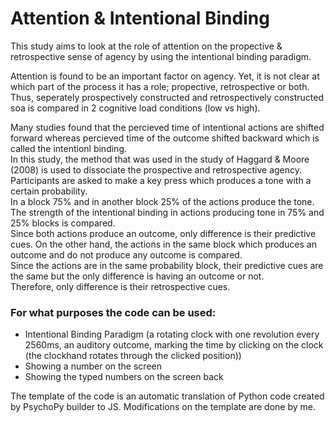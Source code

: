 # Attention & Intentional Binding

This study aims to look at the role of attention on the propective & retrospective sense of agency by using the intentional binding paradigm.

Attention is found to be an important factor on agency. Yet, it is not clear at which part of the process it has a role; propective, retrospective or both. Thus, seperately prospectively constructed and retrospectively constructed soa is compared in 2 cognitive load conditions (low vs high).

Many studies found that the percieved time of intentional actions are shifted forward whereas percieved time of the outcome shifted backward which is called the intentionl binding.\
In this study, the method that was used in the study of Haggard & Moore (2008) is used to dissociate the prospective and retrospective agency.\
Participants are asked to make a key press which produces a tone with a certain probability.\
In a block 75% and in another block 25% of the actions produce the tone. \
The strength of the intentional binding in actions producing tone in 75% and 25% blocks is compared. \
Since both actions produce an outcome, only difference is their predictive cues.
On the other hand, the actions in the same block which produces an outcome and do not produce any outcome is compared.\
Since the actions are in the same probability block, their predictive cues are the same but the only difference is having an outcome or not.\
Therefore, only difference is their retrospective cues.



### For what purposes the code can be used:

- Intentional Binding Paradigm (a rotating clock with one revolution every 2560ms, an auditory outcome, marking the time by clicking on the clock (the clockhand rotates through the clicked position))
- Showing a number on the screen 
- Showing the typed numbers on the screen back

The template of the code is an automatic translation of Python code created by PsychoPy builder to JS. 
Modifications on the template are done by me.
